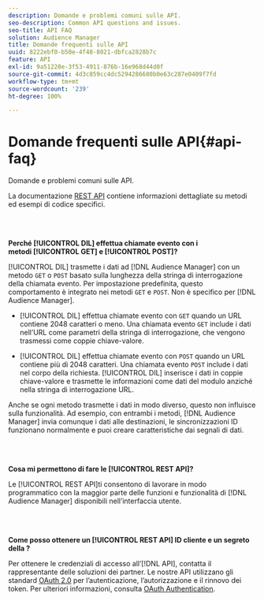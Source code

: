 ```yaml
---
description: Domande e problemi comuni sulle API.
seo-description: Common API questions and issues.
seo-title: API FAQ
solution: Audience Manager
title: Domande frequenti sulle API
uuid: 8222ebf0-b50e-4f48-8021-dbfca2828b7c
feature: API
exl-id: 9a51220e-3f53-4911-876b-16e968d44d0f
source-git-commit: 4d3c859cc4dc5294286680b0e63c287e0409f7fd
workflow-type: tm+mt
source-wordcount: '239'
ht-degree: 100%

---
```


# Domande frequenti sulle API{#api-faq}

Domande e problemi comuni sulle API.

<!-- 

faq_api.xml

 -->

La documentazione [REST API](../api/rest-api-main/rest-api-main.md) contiene informazioni dettagliate su metodi ed esempi di codice specifici.

<br> 

**Perché [!UICONTROL DIL] effettua chiamate evento con i metodi [!UICONTROL GET] e [!UICONTROL POST]?**

[!UICONTROL DIL] trasmette i dati ad [!DNL Audience Manager] con un metodo `GET` o `POST` basato sulla lunghezza della stringa di interrogazione della chiamata evento. Per impostazione predefinita, questo comportamento è integrato nei metodi `GET` e `POST`. Non è specifico per [!DNL Audience Manager].

* [!UICONTROL DIL] effettua chiamate evento con `GET` quando un URL contiene 2048 caratteri o meno. Una chiamata evento `GET` include i dati nell’URL come parametri della stringa di interrogazione, che vengono trasmessi come coppie chiave-valore.

* [!UICONTROL DIL] effettua chiamate evento con `POST` quando un URL contiene più di 2048 caratteri. Una chiamata evento `POST` include i dati nel corpo della richiesta. [!UICONTROL DIL] inserisce i dati in coppie chiave-valore e trasmette le informazioni come dati del modulo anziché nella stringa di interrogazione URL.

Anche se ogni metodo trasmette i dati in modo diverso, questo non influisce sulla funzionalità. Ad esempio, con entrambi i metodi, [!DNL Audience Manager] invia comunque i dati alle destinazioni, le sincronizzazioni ID funzionano normalmente e puoi creare caratteristiche dai segnali di dati.

<br> 

**Cosa mi permettono di fare le [!UICONTROL REST API]?**

Le [!UICONTROL REST API]ti consentono di lavorare in modo programmatico con la maggior parte delle funzioni e funzionalità di [!DNL Audience Manager] disponibili nell’interfaccia utente.

<br> 

**Come posso ottenere un [!UICONTROL REST API] ID cliente e un segreto della ?**

Per ottenere le credenziali di accesso all’[!DNL API], contatta il rappresentante delle soluzioni dei partner. Le nostre API utilizzano gli standard [OAuth 2.0](https://oauth.net/2/) per l’autenticazione, l’autorizzazione e il rinnovo dei token. Per ulteriori informazioni, consulta [OAuth Authentication](../api/rest-api-main/aam-api-getting-started.md#oauth).
